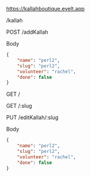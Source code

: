 
https://kallahboutique.evelt.app

/kallah

POST
/addKallah

Body
```json
{
    "name": "perl2",
    "slug": "perl2",
    "volunteer": "rachel",
    "done": false
}
```


GET
/

GET
/:slug

PUT
/editKallah/:slug

Body
```json
{
    "name": "perl2",
    "slug": "perl2",
    "volunteer": "rachel",
    "done": false
}
```

